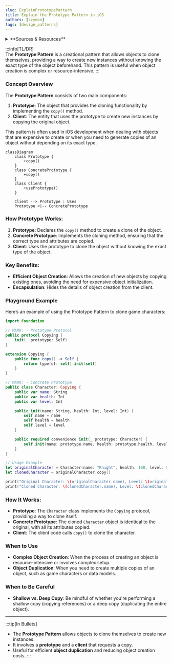 ```yaml
---
slug: ExplainPrototypePattern
title: Explain the Prototype Pattern in iOS
authors: [szymon]
tags: [design_patterns]
---
```


<details>  
  <summary>**Sources & Resources**</summary>  

  **Main Source**: Ray Wenderlich - Design Patterns by Tutorials (2019)  
  **Further Reading**:  
  - [Prototype | Refactoring Guru](https://refactoring.guru/design-patterns/prototype)
  - [Prototype | Design Patterns In Swift](https://github.com/ochococo/Design-Patterns-In-Swift?tab=readme-ov-file#-prototype)
</details>

:::info[TL/DR]  
The **Prototype Pattern** is a creational pattern that allows objects to clone themselves, providing a way to create new instances without knowing the exact type of the object beforehand. This pattern is useful when object creation is complex or resource-intensive.
:::

### Concept Overview

The **Prototype Pattern** consists of two main components:

1. **Prototype**: The object that provides the cloning functionality by implementing the `copy()` method.
2. **Client**: The entity that uses the prototype to create new instances by copying the original object.

This pattern is often used in iOS development when dealing with objects that are expensive to create or when you need to generate copies of an object without depending on its exact type.

```mermaid
classDiagram
    class Prototype {
        +copy()
    }
    class ConcretePrototype {
        +copy()
    }
    class Client {
        +usePrototype()
    }

    Client --> Prototype : Uses
    Prototype <|-- ConcretePrototype
```

### How Prototype Works:
1. **Prototype**: Declares the `copy()` method to create a clone of the object.
2. **Concrete Prototype**: Implements the cloning method, ensuring that the correct type and attributes are copied.
3. **Client**: Uses the prototype to clone the object without knowing the exact type of the object.

### Key Benefits:
- **Efficient Object Creation**: Allows the creation of new objects by copying existing ones, avoiding the need for expensive object initialization.
- **Encapsulation**: Hides the details of object creation from the client.

### Playground Example

Here’s an example of using the Prototype Pattern to clone game characters:

```swift
import Foundation

// MARK: - Prototype Protocol
public protocol Copying {
    init(_ prototype: Self)
}

extension Copying {
    public func copy() -> Self {
        return type(of: self).init(self)
    }
}

// MARK: - Concrete Prototype
public class Character: Copying {
    public var name: String
    public var health: Int
    public var level: Int

    public init(name: String, health: Int, level: Int) {
        self.name = name
        self.health = health
        self.level = level
    }

    public required convenience init(_ prototype: Character) {
        self.init(name: prototype.name, health: prototype.health, level: prototype.level)
    }
}

// Usage Example
let originalCharacter = Character(name: "Knight", health: 100, level: 5)
let clonedCharacter = originalCharacter.copy()

print("Original Character: \(originalCharacter.name), Level: \(originalCharacter.level)")
print("Cloned Character: \(clonedCharacter.name), Level: \(clonedCharacter.level)")
```

### How It Works:
- **Prototype**: The `Character` class implements the `Copying` protocol, providing a way to clone itself.
- **Concrete Prototype**: The cloned `Character` object is identical to the original, with all its attributes copied.
- **Client**: The client code calls `copy()` to clone the character.

### When to Use

- **Complex Object Creation**: When the process of creating an object is resource-intensive or involves complex setup.
- **Object Duplication**: When you need to create multiple copies of an object, such as game characters or data models.

### When to Be Careful

- **Shallow vs. Deep Copy**: Be mindful of whether you're performing a shallow copy (copying references) or a deep copy (duplicating the entire object).

---

:::tip[In Bullets]
- The **Prototype Pattern** allows objects to clone themselves to create new instances.
- It involves a **prototype** and a **client** that requests a copy.
- Useful for efficient **object duplication** and reducing object creation costs.
:::
